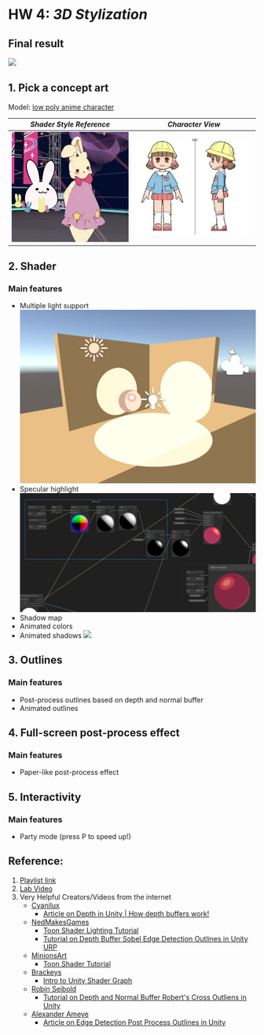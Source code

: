 # HW 4: *3D Stylization*

## Final result
![](img/demo.gif)

## 1. Pick a concept art
Model: [low poly anime character](https://www.cgtrader.com/free-3d-models/character/fantasy-character/japanese-kid-anime-style-lowpoly-animated)

| *Shader Style Reference* | *Character View* |
|:--:|:--:|
| <img width="500px" src=https://github.com/AkikozZM/hw04-stylization/blob/main/img/style_ref1.png>  | <img width="500px" src=https://github.com/AkikozZM/hw04-stylization/blob/main/img/style_ref2.png> |

## 2. Shader
### Main features
- Multiple light support
  ![](img/multi_light.png)
- Specular highlight
  ![](img/specular.png)
- Shadow map
- Animated colors
- Animated shadows
  ![](img/shadow.gif)

## 3. Outlines
### Main features
- Post-process outlines based on depth and normal buffer
- Animated outlines

## 4. Full-screen post-process effect
### Main features
- Paper-like post-process effect

## 5. Interactivity
### Main features
- Party mode (press P to speed up!)


## Reference:
1. [Playlist link](https://www.youtube.com/playlist?list=PLEScZZttnDck7Mm_mnlHmLMfR3Q83xIGp)
2. [Lab Video](https://youtu.be/jc5MLgzJong?si=JycYxROACJk8KpM4)
3. Very Helpful Creators/Videos from the internet
    - [Cyanilux](https://www.cyanilux.com/)
        - [Article on Depth in Unity | How depth buffers work!](https://www.cyanilux.com/tutorials/depth/) 
    - [NedMakesGames](https://www.youtube.com/@NedMakesGames)
        - [Toon Shader Lighting Tutorial](https://www.youtube.com/watch?v=GQyCPaThQnA&ab_channel=NedMakesGames)
        - [Tutorial on Depth Buffer Sobel Edge Detection Outlines in Unity URP](https://youtu.be/RMt6DcaMxcE?si=WI7H5zyECoaqBsqF)
    - [MinionsArt](https://www.youtube.com/@MinionsArt)
        - [Toon Shader Tutorial](https://www.youtube.com/watch?v=FIP6I1x6lMA&ab_channel=MinionsArt)
    - [Brackeys](https://www.youtube.com/@Brackeys)
        - [Intro to Unity Shader Graph](https://www.youtube.com/watch?v=Ar9eIn4z6XE&ab_channel=Brackeys)
    - [Robin Seibold](https://www.youtube.com/@RobinSeibold)
        - [Tutorial on Depth and Normal Buffer Robert's Cross Outliens in Unity](https://youtu.be/LMqio9NsqmM?si=zmtWxtdb1ViG2tFs)
    - [Alexander Ameye](https://ameye.dev/about/)
        - [Article on Edge Detection Post Process Outlines in Unity](https://ameye.dev/notes/edge-detection-outlines/)
